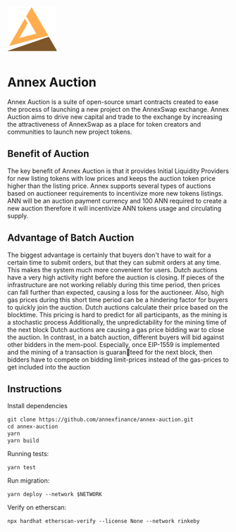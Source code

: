 ![aneex logo](./assets/logo.svg)  
# Annex Auction

Annex Auction is a suite of open-source smart contracts created to ease the process of launching a new project on the AnnexSwap exchange. 
Annex Auction aims to drive new capital and trade to the exchange by increasing the attractiveness of AnnexSwap as a place for token creators and communities to launch new project tokens.

## Benefit of Auction

The key benefit of Annex Auction is that it provides Initial Liquidity 
Providers for new listing tokens with low prices and keeps the auction token price higher than the listing price.
Annex supports several types of auctions based on auctioneer requirements to incentivize more new tokens listings.
ANN will be an auction payment currency and 100 ANN required to create a new auction therefore it will incentivize ANN tokens usage and circulating supply.

## Advantage of Batch Auction

The biggest advantage is certainly that buyers don't have to wait for a certain time to submit orders, but that they can submit orders at any time. This makes the system much more convenient for users.
Dutch auctions have a very high activity right before the auction is closing. If pieces of the infrastructure are not working reliably during this time period, then prices can fall further than expected, causing a loss for the auctioneer. Also, high gas prices during this short time period can be a hindering factor for buyers to quickly join the auction.
Dutch auctions calculate their price based on the blocktime. This pricing is hard to predict for all participants, as the mining is a stochastic process Additionally, the unpredictability for the mining time of the next block Dutch auctions are causing a gas price bidding war to close the auction. In contrast, in a batch auction, different buyers will bid against other bidders in the mem-pool. 
Especially, once EIP-1559 is implemented and the mining of a transaction is guaranteed for the next block, then bidders have to compete on bidding limit-prices instead 
of the gas-prices to get included into the auction

## Instructions

Install dependencies

```
git clone https://github.com/annexfinance/annex-auction.git
cd annex-auction
yarn
yarn build
```

Running tests:

```
yarn test
```

Run migration:

```
yarn deploy --network $NETWORK
```

Verify on etherscan:

```
npx hardhat etherscan-verify --license None --network rinkeby
```